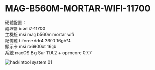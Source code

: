 # MAG-B560M-MORTAR-WIFI-11700
硬體配置：<br>
處理器 intel i7-11700<br>
主機板 msi mag b560m mortar wifi<br>
記憶體 t-force ddr4 3600 16gb*4<br>
顯示卡 msi rx6900xt 16gb<br>
系統 macOS Big Sur 11.6.2 + opencore 0.7.7

<img width="" alt="hackintool system 01" src="https://user-images.githubusercontent.com/79300809/149258037-fdbe9431-49c8-4f1b-928c-4df6fa2104af.png">
